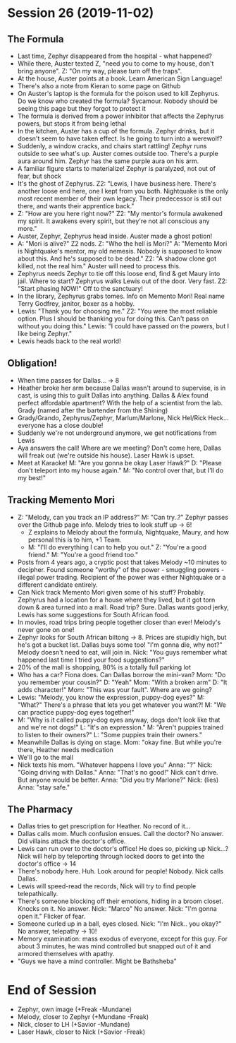 <!-- TITLE: Session 26 -->
<!-- SUBTITLE: Team vs. Prescriptions. Can we mind control the doctor? Someone beat us to it. -->

# Session 26 (2019-11-02)
## The Formula
* Last time, Zephyr disappeared from the hospital - what happened?
* While there, Auster texted Z, "need you to come to my house, don't bring anyone". Z: "On my way, please turn off the traps".
* At the house, Auster points at a book. Learn American Sign Language!
* There's also a note from Kieran to some page on Github
* On Auster's laptop is the formula for the poison used to kill Zephyrus. Do we know who created the formula? Sycamour. Nobody should be seeing this page but they forgot to protect it
* The formula is derived from a power inhibitor that affects the Zephyrus powers, but stops it from being lethal
* In the kitchen, Auster has a cup of the formula. Zephyr drinks, but it doesn't seem to have taken effect. Is he going to turn into a werewolf?
* Suddenly, a window cracks, and chairs start rattling! Zephyr runs outside to see what's up. Auster comes outside too. There's a purple aura around him. Zephyr has the same purple aura on his arm.
* A familiar figure starts to materialize! Zephyr is paralyzed, not out of fear, but shock
* It's the ghost of Zephyrus. Z2: "Lewis, I have business here. There's another loose end here, one I kept from you both. Nightquake is the only most recent member of their own legacy. Their predecessor is still out there, and wants their apprentice back."
* Z: "How are you here right now?" Z2: "My mentor's formula awakened my spirit. It awakens every spirit, but they're not all conscious any more."
* Auster, Zephyr, Zephyrus head inside. Auster made a ghost potion!
* A: "Mori is alive?" Z2 nods. Z: "Who the hell is Mori?" A: "Memento Mori is Nightquake's mentor, my old nemesis. Nobody is supposed to know about this. And he's supposed to be dead." Z2: "A shadow clone got killed, not the real him." Auster will need to process this.
* Zephyrus needs Zephyr to tie off this loose end, find & get Maury into jail. Where to start? Zephyrus walks Lewis out of the door. Very fast. Z2: "Start phasing NOW!" Off to the sanctuary!
* In the library, Zephyrus grabs tomes. Info on Memento Mori! Real name Terry Godfrey, janitor, boxer as a hobby.
* Lewis: "Thank you for choosing me." Z2: "You were the most reliable option. Plus I should be thanking you for doing this. Can't pass on without you doing this." Lewis: "I could have passed on the powers, but I like being Zephyr."
* Lewis heads back to the real world!
## Obligation!
* When time passes for Dallas... -> 8
* Heather broke her arm because Dallas wasn't around to supervise, is in cast, is using this to guilt Dallas into anything. Dallas & Alex found perfect affordable apartment? With the help of a scientist from the lab. Grady (named after the bartender from the Shining)
* Grady/Grando, Zephyrus/Zephyr, Marlum/Marlone, Nick Hel/Rick Heck... everyone has a close double!
* Suddenly we're not underground anymore, we get notifications from Lewis
* Aya answers the call! Where are we meeting? Don't come here, Dallas will freak out (we're outside his house). Laser Hawk is upset.
* Meet at Karaoke! M: "Are you gonna be okay Laser Hawk?" D: "Please don't teleport into my house again." M: "No control over that, but I'll do my best!"
## Tracking Memento Mori
* Z: "Melody, can you track an IP address?" M: "Can try..?" Zephyr passes over the Github page info. Melody tries to look stuff up -> 6!
  * Z explains to Melody about the formula, Nightquake, Maury, and how personal this is to him, +1 Team.
  * M: "I'll do everything I can to help you out." Z: "You're a good friend." M: "You're a good friend too."
* Posts from 4 years ago, a cryptic post that takes Melody ~10 minutes to decipher. Found someone "worthy" of the power - smuggling powers - illegal power trading. Recipient of the power was either Nightquake or a different candidate entirely.
* Can Nick track Memento Mori given some of his stuff? Probably. Zephyrus had a location for a house where they lived, but it got torn down & area turned into a mall. Road trip? Sure. Dallas wants good jerky, Lewis has some suggestions for South African food.
* In movies, road trips bring people together closer than ever! Melody's never gone on one!
* Zephyr looks for South African biltong -> 8. Prices are stupidly high, but he's got a bucket list. Dallas buys some too! "I'm gonna die, why not?" Melody doesn't need to eat, will join in. Nick: "You guys remember what happened last time I tried your food suggestions?"
* 20% of the mall is shopping, 80% is a totally full parking lot
* Who has a car? Fiona does. Can Dallas borrow the mini-van? Mom: "Do you remember your cousin?" D: "Yeah" Mom: "With a broken arm" D: "It adds character!" Mom: "This was your fault". Where are we going?
* Lewis: "Melody, you know the expression, puppy-dog eyes?" M: "What?" There's a phrase that lets you get whatever you want?! M: "We can practice puppy-dog eyes together!"
* M: "Why is it called puppy-dog eyes anyway, dogs don't look like that and we're not dogs!" L: "It's an expression." M: "Aren't puppies trained to listen to their owners?" L: "Some puppies train their owners."
* Meanwhile Dallas is dying on stage. Mom: "okay fine. But while you're there, Heather needs medication
* We'll go to the mall
* Nick texts his mom. "Whatever happens I love you" Anna: "?" Nick: "Going driving with Dallas." Anna: "That's no good!" Nick can't drive. But anyone would be better. Anna: "Did you try Marlone?" Nick: (lies) Anna: "stay safe."
## The Pharmacy
* Dallas tries to get prescription for Heather. No record of it...
* Dallas calls mom. Much confusion ensues. Call the doctor? No answer. Did villains attack the doctor's office.
* Lewis can run over to the doctor's office! He does so, picking up Nick...? Nick will help by teleporting through locked doors to get into the doctor's office -> 14
* There's nobody here. Huh. Look around for people! Nobody. Nick calls Dallas.
* Lewis will speed-read the records, Nick will try to find people telepathically.
* There's someone blocking off their emotions, hiding in a broom closet. Knocks on it. No answer. Nick: "Marco" No answer. Nick: "I'm gonna open it." Flicker of fear.
* Someone curled up in a ball, eyes closed. Nick: "I'm Nick.. you okay?" No answer, telepathy -> 10!
* Memory examination: mass exodus of everyone, except for this guy. For about 3 minutes, he was mind controlled but snapped out of it and armored themselves with apathy.
* "Guys we have a mind controller. Might be Bathsheba"
# End of Session
* Zephyr, own image (+Freak -Mundane)
* Melody, closer to Zephyr (+Mundane -Freak)
* Nick, closer to LH (+Savior -Mundane)
* Laser Hawk, closer to Nick (+Savior -Freak)